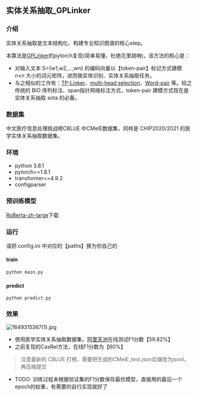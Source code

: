 ## 实体关系抽取_GPLinker

### 介绍

实体关系抽取是文本结构化、构建专业知识图谱的核心step。

本算法是[GPLinker](https://kexue.fm/archives/8888)的pytorch复现(简单易懂，杜绝花里胡哨)，该方法的核心是：

+ 对输入文本 S={w1,w2,...,wn} 的编码向量以【token-pair】标记方式建模 n×n 大小的词元矩阵，进而做实体识别、实体关系抽取任务。
+ 与之相似的工作有：[TP-Linker](https://arxiv.org/abs/2010.13415)、[multi-head selection](https://arxiv.org/abs/1804.07847)、[Word-pair](https://arxiv.org/pdf/2112.10070.pdf) 等。较之传统的 BIO 序列标注、span指针网络标注方式，token-pair 建模方式现在是实体关系抽取 sota 的必备。

### 数据集

中文医疗信息处理挑战榜CBLUE 中CMeIE数据集，同样是 CHIP2020/2021 的医学实体关系抽取数据集。

### 环境

+ python 3.8.1
+ pytorch==1.8.1
+ transformer==4.9.2
+ configparser

### 预训练模型

[RoBerta-zh-large](https://drive.google.com/file/d/1yK_P8VhWZtdgzaG0gJ3zUGOKWODitKXZ/view)下载

### 运行

请把 config.ini 中对应的【paths】换为你自己的

#### train

```python
python main.py
```

#### predict

```
python predict.py
```

### 效果
![1649315367(1).jpg](https://s2.loli.net/2022/04/07/QK2wMODjS8EnYzi.png)
+ 使用医学实体关系抽取数据集，[阿里天池](https://tianchi.aliyun.com/dataset/dataDetail?dataId=95414#4)在线测试F1分数【59.82%】
+ 之前复现的CasRel方法，在线F1分数为【60%】
> 注意最新的 CBLUE 打榜，需要把生成的CMeIE_test.json后缀改为jsonl，再压缩提交
+ TODO: 训练过程未根据验证集的F1分数保存最优模型，直接用的最后一个epoch的权重，有需要的自行实现就好了

